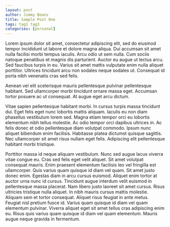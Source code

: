 ```yaml
---
layout: post
author: Jimmy Beans
title: Sample Post One
tags: tag1 tag3
categories: [personal]
---
```


Lorem ipsum dolor sit amet, consectetur adipiscing elit, sed do eiusmod tempor incididunt ut labore et dolore magna aliqua. Dui accumsan sit amet nulla facilisi morbi tempus iaculis. Arcu odio ut sem nulla. Cum sociis natoque penatibus et magnis dis parturient. Auctor eu augue ut lectus arcu. Sed faucibus turpis in eu. Varius sit amet mattis vulputate enim nulla aliquet porttitor. Ultrices tincidunt arcu non sodales neque sodales ut. Consequat id porta nibh venenatis cras sed felis. 

Aenean vel elit scelerisque mauris pellentesque pulvinar pellentesque habitant. Sed ullamcorper morbi tincidunt ornare massa eget. Accumsan tortor posuere ac ut consequat. At augue eget arcu dictum.


Vitae sapien pellentesque habitant morbi. In cursus turpis massa tincidunt dui. Eget felis eget nunc lobortis mattis aliquam. Iaculis eu non diam phasellus vestibulum lorem sed. Magna etiam tempor orci eu lobortis elementum nibh tellus molestie. Ac odio tempor orci dapibus ultrices in. Ac felis donec et odio pellentesque diam volutpat commodo. Ipsum nunc aliquet bibendum enim facilisis. Habitasse platea dictumst quisque sagittis. Nec ullamcorper sit amet risus nullam eget felis. Adipiscing elit pellentesque habitant morbi tristique.

Porttitor massa id neque aliquam vestibulum. Nunc sed augue lacus viverra vitae congue eu. Cras sed felis eget velit aliquet. Sit amet volutpat consequat mauris. Enim praesent elementum facilisis leo vel fringilla est ullamcorper. Quis varius quam quisque id diam vel quam. Sit amet justo donec enim. Egestas diam in arcu cursus euismod. Aliquet enim tortor at auctor urna nunc id cursus. Tincidunt augue interdum velit euismod in pellentesque massa placerat. Nam libero justo laoreet sit amet cursus. Risus ultricies tristique nulla aliquet. In nibh mauris cursus mattis molestie. Aliquam sem et tortor consequat. Aliquet risus feugiat in ante metus. Feugiat nisl pretium fusce id. Varius quam quisque id diam vel quam elementum pulvinar. Viverra aliquet eget sit amet tellus cras adipiscing enim eu. Risus quis varius quam quisque id diam vel quam elementum. Mauris augue neque gravida in fermentum.